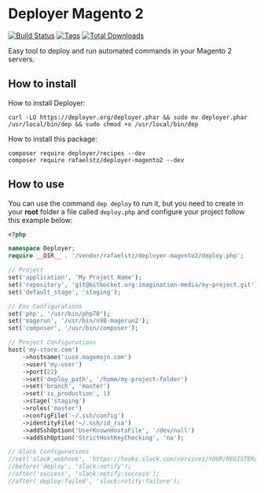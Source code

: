 # Deployer Magento 2

[![Build Status](https://travis-ci.org/rafaelstz/deployer-magento2.svg?branch=master)](https://travis-ci.org/rafaelstz/deployer-magento2)
[![Tags](https://img.shields.io/github/tag/rafaelstz/deployer-magento2.svg)](https://github.com/rafaelstz/deployer-magento2/releases)
<a href="https://packagist.org/packages/rafaelstz/deployer-magento2"><img src="https://img.shields.io/packagist/dt/rafaelstz/deployer-magento2.svg" alt="Total Downloads"></a>

Easy tool to deploy and run automated commands in your Magento 2 servers.

How to install
-------

How to install Deployer:

```
curl -LO https://deployer.org/deployer.phar && sudo mv deployer.phar /usr/local/bin/dep && sudo chmod +x /usr/local/bin/dep
```

How to install this package:

```
composer require deployer/recipes --dev
composer require rafaelstz/deployer-magento2 --dev
```

How to use
-----

You can use the command `dep deploy` to run it, but you need to create in your **root** folder a file called `deploy.php` and configure your project follow this example below:

```php
<?php

namespace Deployer;
require __DIR__ . '/vendor/rafaelstz/deployer-magento2/deploy.php';

// Project
set('application', 'My Project Name');
set('repository', 'git@bitbucket.org:imagination-media/my-project.git');
set('default_stage', 'staging');

// Env Configurations
set('php', '/usr/bin/php70');
set('magerun', '/usr/bin/n98-magerun2');
set('composer', '/usr/bin/composer');

// Project Configurations
host('my-store.com')
    ->hostname('iuse.magemojo.com')
    ->user('my-user')
    ->port(22)
    ->set('deploy_path', '/home/my-project-folder')
    ->set('branch', 'master')
    ->set('is_production', 1)
    ->stage('staging')
    ->roles('master')
    ->configFile('~/.ssh/config')
    ->identityFile('~/.ssh/id_rsa')
    ->addSshOption('UserKnownHostsFile', '/dev/null')
    ->addSshOption('StrictHostKeyChecking', 'no');

// Slack Configurations
//set('slack_webhook', 'https://hooks.slack.com/services/YOUR/REGISTER/HERE');
//before('deploy', 'slack:notify');
//after('success', 'slack:notify:success');
//after('deploy:failed', 'slack:notify:failure');


```
